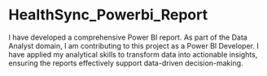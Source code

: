 # HealthSync_Powerbi_Report
I have developed a comprehensive Power BI report. As part of the Data Analyst domain, I am contributing to this project as a Power BI Developer. I have applied my analytical skills to transform data into actionable insights, ensuring the reports effectively support data-driven decision-making. 
